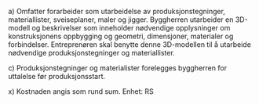 a) Omfatter forarbeider som utarbeidelse av produksjonstegninger, materiallister, sveiseplaner, maler og jigger. Byggherren utarbeider en 3D-modell og beskrivelser som inneholder nødvendige opplysninger om konstruksjonens oppbygging og geometri, dimensjoner, materialer og forbindelser. Entreprenøren skal benytte denne 3D-modellen til å utarbeide nødvendige produksjonstegninger og materiallister.

c) Produksjonstegninger og materialister forelegges byggherren for uttalelse før produksjonsstart.

x) Kostnaden angis som rund sum. Enhet: RS

